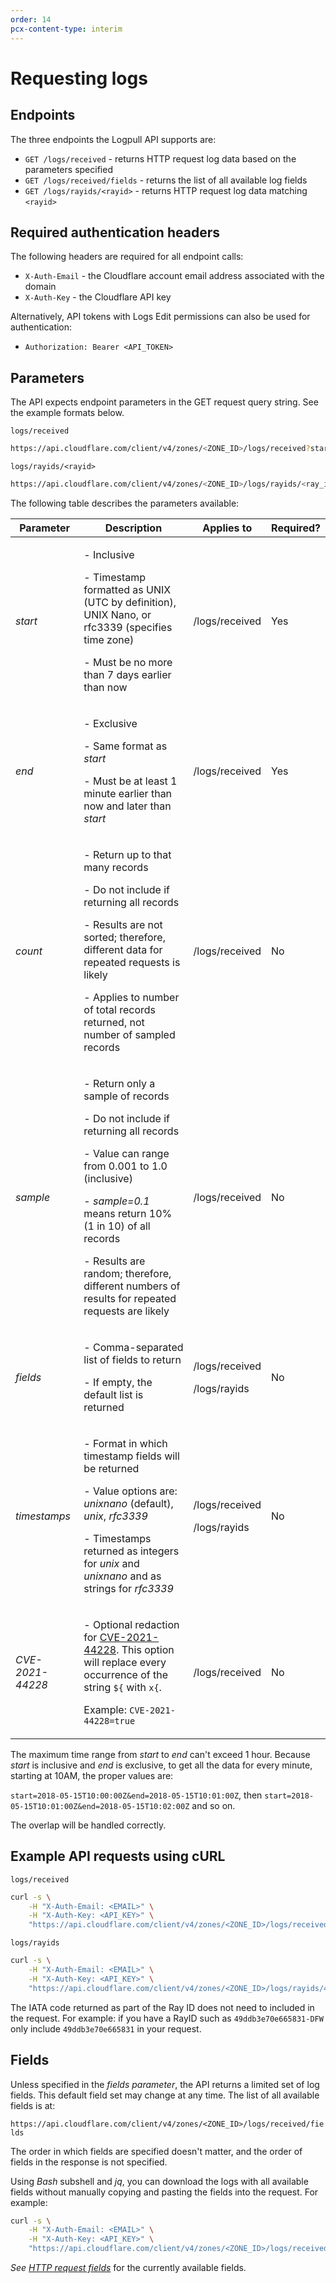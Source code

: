 ```yaml
---
order: 14
pcx-content-type: interim
---
```


# Requesting logs

## Endpoints

The three endpoints the Logpull API supports are:

* `GET /logs/received` - returns HTTP request log data based on the parameters specified
* `GET /logs/received/fields` - returns the list of all available log fields
* `GET /logs/rayids/<rayid>` - returns HTTP request log data matching `<rayid>`

## Required authentication headers

The following headers are required for all endpoint calls:

* `X-Auth-Email` - the Cloudflare account email address associated with the domain
* `X-Auth-Key` - the Cloudflare API key

Alternatively, API tokens with Logs Edit permissions can also be used for authentication:

*  `Authorization: Bearer <API_TOKEN>`

## Parameters

The API expects endpoint parameters in the GET request query string.  See the example formats below.

`logs/received`

```bash
https://api.cloudflare.com/client/v4/zones/<ZONE_ID>/logs/received?start=<unix|rfc3339>&end=<unix|rfc3339>[&count=<int>][&sample=<float>][&fields=<fields>][&timestamps=<string>][&CVE-2021-44228=<boolean>]
```

`logs/rayids/<rayid>`

```bash
https://api.cloudflare.com/client/v4/zones/<ZONE_ID>/logs/rayids/<ray_id>?[&fields=<string>][&timestamps=<strings>]
```

The following table describes the parameters available:

<TableWrap>

| Parameter | Description | Applies to | Required? |
|---|---|---|--|
| <em>start</em> | <p>- Inclusive</p> <p>- Timestamp formatted as UNIX (UTC by definition), UNIX Nano, or rfc3339 (specifies time zone)</p> <p>- Must be no more than 7 days earlier than now</p> | /logs/received | Yes |
| <em>end</em> | <p>- Exclusive</p> <p>- Same format as <em>start</em></p> <p>- Must be at least 1 minute earlier than now and later than <em>start</em></p> | /logs/received | Yes |
| <em>count</em> | <p>- Return up to that many records</p> <p>- Do not include if returning all records</p> <p>- Results are not sorted; therefore, different data for repeated requests is likely</p> <p></p> <p>- Applies to number of total records returned, not number of sampled records</p> | /logs/received | No |
| <em>sample</em> | <p>- Return only a sample of records</p> <p>- Do not include if returning all records</p> <p>- Value can range from 0.001 to 1.0 (inclusive)</p> <p>- <em>sample=0.1</em> means return 10% (1 in 10) of all records</p> <p>- Results are random; therefore, different numbers of results for repeated requests are likely</p> | /logs/received | No |
| <em>fields</em> | <p>- Comma-separated list of fields to return</p> <p>- If empty, the default list is returned</p> | <p>/logs/received</p> <p>/logs/rayids</p> | No |
| <em>timestamps</em> | <p>- Format in which timestamp fields will be returned</p> <p>- Value options are: <em>unixnano</em> (default), <em>unix</em>, <em>rfc3339</em></p> <p>- Timestamps returned as integers for <em>unix</em> and <em>unixnano</em> and as strings for <em>rfc3339</em></p> | <p>/logs/received</p> <p>/logs/rayids</p> | No |
| <em>CVE-2021-44228</em> | <p>- Optional redaction for [CVE-2021-44228](https://www.cve.org/CVERecord?id=CVE-2021-44228).  This option will replace every occurrence of the string `${` with `x{`.</p> <p> Example: `CVE-2021-44228=true` </p> | <p>/logs/received</p> | No |

</TableWrap>

<Aside type="note" header="Note">

The maximum time range from <em>start</em> to <em>end</em> can't exceed 1 hour. Because <em>start</em> is inclusive and <em>end</em> is exclusive, to get all the data for every minute, starting at 10AM, the proper values are:

`start=2018-05-15T10:00:00Z&end=2018-05-15T10:01:00Z`, then `start=2018-05-15T10:01:00Z&end=2018-05-15T10:02:00Z` and so on.

The overlap will be handled correctly.
</Aside>

## Example API requests using cURL

`logs/received`

```bash
curl -s \
    -H "X-Auth-Email: <EMAIL>" \
    -H "X-Auth-Key: <API_KEY>" \
    "https://api.cloudflare.com/client/v4/zones/<ZONE_ID>/logs/received?start=2017-07-18T22:00:00Z&end=2017-07-18T22:01:00Z&count=1&fields=RayID,ClientIP"
```

`logs/rayids`

```bash
curl -s \
    -H "X-Auth-Email: <EMAIL>" \
    -H "X-Auth-Key: <API_KEY>" \
    "https://api.cloudflare.com/client/v4/zones/<ZONE_ID>/logs/rayids/47ff6e2c812d3ccb?timestamps=rfc3339"
```

<Aside type="note" header="Note">

The IATA code returned as part of the Ray ID does not need to included in the request. For example: if you have a RayID such as `49ddb3e70e665831-DFW` only include `49ddb3e70e665831` in your request.
</Aside>

## Fields

Unless specified in the <em>fields parameter</em>, the API returns a limited set of log fields. This default field set may change at any time. The list of all available fields is at:

`https://api.cloudflare.com/client/v4/zones/<ZONE_ID>/logs/received/fields`

The order in which fields are specified doesn't matter, and the order of fields in the response is not specified.

Using <em>Bash</em> subshell and <em>jq</em>, you can download the logs with all available fields without manually copying and pasting the fields into the request. For example:

```bash
curl -s \
    -H "X-Auth-Email: <EMAIL>" \
    -H "X-Auth-Key: <API_KEY>" \
    "https://api.cloudflare.com/client/v4/zones/<ZONE_ID>/logs/received?start=2017-07-18T22:00:00Z&end=2017-07-18T22:01:00Z&count=1&fields=$(curl -s -H "X-Auth-Email: <EMAIL>" -H "X-Auth-Key: <API_KEY>" "https://api.cloudflare.com/client/v4/zones/<ZONE_ID>/logs/received/fields" | jq '. | to_entries[] | .key' -r | paste -sd "," -)"
```

*See [HTTP request fields](/reference/log-fields/#http-requests)* for the currently available fields.